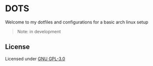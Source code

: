 # DOTS

Welcome to my dotfiles and configurations for a basic arch linux setup

> Note:
in development

## License

Licensed under [GNU GPL-3.0](/LICENSE)
